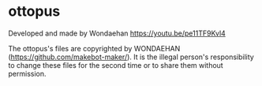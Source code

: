 # ottopus
Developed and made by Wondaehan
https://youtu.be/pe11TF9Kvl4

The ottopus's files are copyrighted by WONDAEHAN (https://github.com/makebot-maker/). 
It is the illegal person's responsibility to change these files for the second time or to share them without permission.
